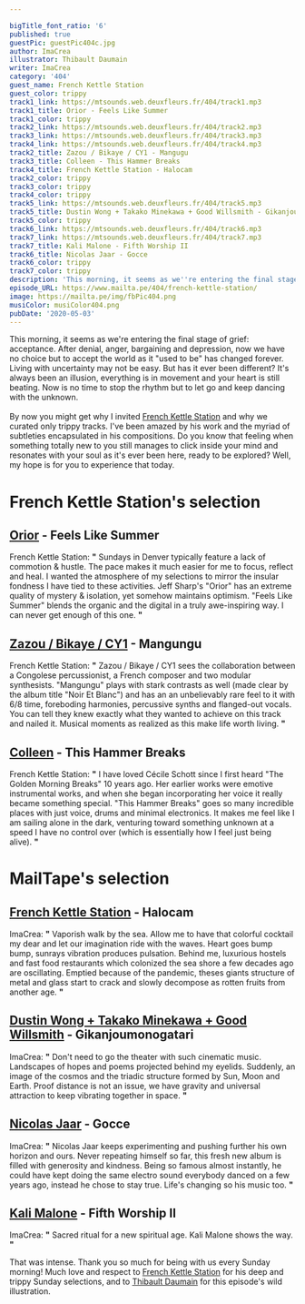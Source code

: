 ```yaml
---

bigTitle_font_ratio: '6'
published: true
guestPic: guestPic404c.jpg
author: ImaCrea
illustrator: Thibault Daumain
writer: ImaCrea
category: '404'
guest_name: French Kettle Station
guest_color: trippy
track1_link: https://mtsounds.web.deuxfleurs.fr/404/track1.mp3
track1_title: Orior - Feels Like Summer
track1_color: trippy
track2_link: https://mtsounds.web.deuxfleurs.fr/404/track2.mp3
track3_link: https://mtsounds.web.deuxfleurs.fr/404/track3.mp3
track4_link: https://mtsounds.web.deuxfleurs.fr/404/track4.mp3
track2_title: Zazou / Bikaye / CY1 - Mangugu
track3_title: Colleen - This Hammer Breaks
track4_title: French Kettle Station - Halocam
track2_color: trippy
track3_color: trippy
track4_color: trippy
track5_link: https://mtsounds.web.deuxfleurs.fr/404/track5.mp3
track5_title: Dustin Wong + Takako Minekawa + Good Willsmith - Gikanjoumonogatari
track5_color: trippy
track6_link: https://mtsounds.web.deuxfleurs.fr/404/track6.mp3
track7_link: https://mtsounds.web.deuxfleurs.fr/404/track7.mp3
track7_title: Kali Malone - Fifth Worship II
track6_title: Nicolas Jaar - Gocce
track6_color: trippy
track7_color: trippy
description: 'This morning, it seems as we''re entering the final stage of grief: acceptance. After denial, anger, bargaining and depression, now we have no choice but to accept the world as it "used to be" has changed forever. Living with uncertainty may not be easy. But has it ever been different? It''s always been an illusion, everything is in movement and your heart is still beating. Now is no time to stop the rhythm but to let go and keep dancing with the unknown.'
episode_URL: https://www.mailta.pe/404/french-kettle-station/
image: https://mailta.pe/img/fbPic404.png
musiColor: musiColor404.png
pubDate: '2020-05-03'
---
```

This morning, it seems as we're entering the final stage of grief: acceptance. After denial, anger, bargaining and depression, now we have no choice but to accept the world as it "used to be" has changed forever. Living with uncertainty may not be easy. But has it ever been different? It's always been an illusion, everything is in movement and your heart is still beating. Now is no time to stop the rhythm but to let go and keep dancing with the unknown.
<br><br>
By now you might get why I invited [French Kettle Station](https://frenchkettlestation.bandcamp.com/) and why we curated only trippy tracks. I've been amazed by his work and the myriad of subtleties encapsulated in his compositions. Do you know that feeling when something totally new to you still manages to click inside your mind and resonates with your soul as it's ever been here, ready to be explored? Well, my hope is for you to experience that today.



# French Kettle Station's selection

## [Orior](https://soundcloud.com/orior-music) - Feels Like Summer
French Kettle Station: **"** Sundays in Denver typically feature a lack of commotion & hustle. The pace makes it much easier for me to focus, reflect and heal. I wanted the atmosphere of my selections to mirror the insular fondness I have tied to these activities. Jeff Sharp's "Orior" has an extreme quality of mystery & isolation, yet somehow maintains optimism. "Feels Like Summer" blends the organic and the digital in a truly awe-inspiring way. I can never get enough of this one. **"** 

## [Zazou / Bikaye / CY1](https://zazoubikaye.bandcamp.com/album/noir-et-blanc) - Mangungu
French Kettle Station: **"** Zazou / Bikaye / CY1 sees the collaboration between a Congolese percussionist, a French composer and two modular synthesists. "Mangungu" plays with stark contrasts as well (made clear by the album title "Noir Et Blanc") and has an an unbelievably rare feel to it with 6/8 time, foreboding harmonies, percussive synths and flanged-out vocals. You can tell they knew exactly what they wanted to achieve on this track and nailed it. Musical moments as realized as this make life worth living. **"** 

## [Colleen](https://colleencolleen.bandcamp.com/album/captain-of-none) - This Hammer Breaks
French Kettle Station: **"** I have loved Cécile Schott since I first heard "The Golden Morning Breaks" 10 years ago. Her earlier works were emotive instrumental works, and when she began incorporating her voice it really became something special. "This Hammer Breaks" goes so many incredible places with just voice, drums and minimal electronics. It makes me feel like I am sailing alone in the dark, venturing toward something unknown at a speed I have no control over (which is essentially how I feel just being alive). **"** 

# MailTape's selection

## [French Kettle Station](https://frenchkettlestation.bandcamp.com/) - Halocam
ImaCrea: **"** Vaporish walk by the sea. Allow me to have that colorful cocktail my dear and let our imagination ride with the waves. Heart goes bump bump, sunrays vibration produces pulsation. Behind me, luxurious hostels and fast food restaurants which colonized the sea shore a few decades ago are oscillating. Emptied because of the pandemic, theses giants structure of metal and glass start to crack and slowly decompose as rotten fruits from another age. **"** 

## [Dustin Wong + Takako Minekawa + Good Willsmith](https://umorrex.bandcamp.com/album/exit-future-heart) - Gikanjoumonogatari
ImaCrea: **"** Don't need to go the theater with such cinematic music. Landscapes of hopes and poems projected behind my eyelids. Suddenly, an image of the cosmos and the triadic structure formed by Sun, Moon and Earth. Proof distance is not an issue, we have gravity and universal attraction to keep vibrating together in space. **"** 

## [Nicolas Jaar](https://nicolasjaar.bandcamp.com/album/cenizas) - Gocce
ImaCrea: **"** Nicolas Jaar keeps experimenting and pushing further his own horizon and ours. Never repeating himself so far, this fresh new album is filled with generosity and kindness. Being so famous almost instantly, he could have kept doing the same electro sound everybody danced on a few years ago, instead he chose to stay true. Life's changing so his music too. **"** 

## [Kali Malone](https://kalimalone.bandcamp.com/album/the-sacrificial-code) - Fifth Worship II 
ImaCrea: **"** Sacred ritual for a new spiritual age. Kali Malone shows the way. **"** 


That was intense. Thank you so much for being with us every Sunday morning! Much love and respect to [French Kettle Station](https://frenchkettlestation.bandcamp.com/) for his deep and trippy Sunday selections, and to [Thibault Daumain](thibaultdaumain.fr/) for this episode's wild illustration.
